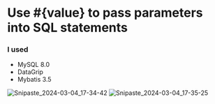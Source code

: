 # Use #{value} to pass parameters into SQL statements

### I used
 - MySQL 8.0
 - DataGrip
 - Mybatis 3.5

![Snipaste_2024-03-04_17-34-42](https://github.com/Liu-Chen-CS/mybatis-base-param-input/assets/158779475/85acdec7-3090-4869-b3ba-ca7a84a781fd)
![Snipaste_2024-03-04_17-35-25](https://github.com/Liu-Chen-CS/mybatis-base-param-input/assets/158779475/60ac2ea0-cb3d-4582-8a0b-c8304a9725d8)


  

